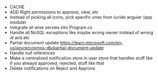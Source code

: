 - CACHE
- ADD Right permissions to approve, view, etc
- Instead of picking all icons, pick specific ones from lucide angular (app module)
- Integrate all wise servies into Program.cs
- Handle all NoSQL exceptions like maybe wrong owner instead of wrong id and etc
- Partial document update https://learn.microsoft.com/en-us/azure/cosmos-db/partial-document-update
- Handle null references
- Make a centralized notification store in user store that handles stuff like if you alreayd approved, rejected, stuff like that
- Delete notifications on Reject and Approve